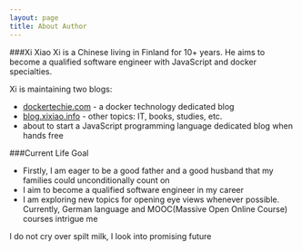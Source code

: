 ```yaml
---
layout: page
title: About Author
---
```



###Xi Xiao
Xi is a Chinese living in Finland for 10+ years.
He aims to become a qualified software engineer with JavaScript and docker specialties.

Xi is maintaining two blogs:
- [dockertechie.com](dockertechie.com) - a docker technology dedicated blog
- [blog.xixiao.info](blog.xixiao.info) - other topics: IT, books, studies, etc.
- about to start a JavaScript programming language dedicated blog when hands free

###Current Life Goal
- Firstly, I am eager to be a good father and a good husband that my families could unconditionally count on
- I aim to become a qualified software engineer in my career
- I am exploring new topics for opening eye views whenever possible. Currently, German language and MOOC(Massive Open Online Course) courses intrigue me


<p class="message">
  I do not cry over spilt milk, I look into promising future
</p>
